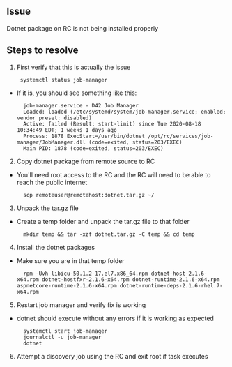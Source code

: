 ## Issue
Dotnet package on RC is not being installed properly

## Steps to resolve
1. First verify that this is actually the issue

        systemctl status job-manager
        
- If it is, you should see something like this:

        job-manager.service - D42 Job Manager
        Loaded: loaded (/etc/systemd/system/job-manager.service; enabled; vendor preset: disabled)
        Active: failed (Result: start-limit) since Tue 2020-08-18 10:34:49 EDT; 1 weeks 1 days ago
        Process: 1878 ExecStart=/usr/bin/dotnet /opt/rc/services/job-manager/JobManager.dll (code=exited, status=203/EXEC)
        Main PID: 1878 (code=exited, status=203/EXEC)

2. Copy dotnet package from remote source to RC  
- You'll need root access to the RC and the RC will need to be able to reach the public internet

        scp remoteuser@remotehost:dotnet.tar.gz ~/

3. Unpack the tar.gz file  
- Create a temp folder and unpack the tar.gz file to that folder

        mkdir temp && tar -xzf dotnet.tar.gz -C temp && cd temp

4. Install the dotnet packages
- Make sure you are in that temp folder

        rpm -Uvh libicu-50.1.2-17.el7.x86_64.rpm dotnet-host-2.1.6-x64.rpm dotnet-hostfxr-2.1.6-x64.rpm dotnet-runtime-2.1.6-x64.rpm aspnetcore-runtime-2.1.6-x64.rpm dotnet-runtime-deps-2.1.6-rhel.7-x64.rpm

5. Restart job manager and verify fix is working
- dotnet should execute without any errors if it is working as expected

        systemctl start job-manager
        journalctl -u job-manager
        dotnet

6. Attempt a discovery job using the RC and exit root if task executes

